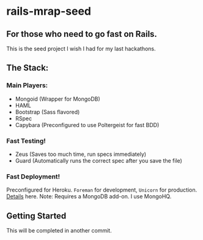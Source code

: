 rails-mrap-seed
===============

For those who need to go fast on Rails.
---------------------------------------

This is the seed project I wish I had for my last hackathons.

## The Stack:

### Main Players:

  * Mongoid (Wrapper for MongoDB)
  * HAML
  * Bootstrap (Sass flavored)
  * RSpec
  * Capybara (Preconfigured to use Poltergeist for fast BDD)

### Fast Testing!

  * Zeus (Saves too much time, run specs immediately)
  * Guard (Automatically runs the correct spec after you save the file)

### Fast Deployment!

  Preconfigured for Heroku.  `Foreman` for development, `Unicorn` for production.
  [Details](https://devcenter.heroku.com/articles/getting-started-with-rails4) here.
  Note: Requires a MongoDB add-on. I use MongoHQ.

## Getting Started

  This will be completed in another commit.

